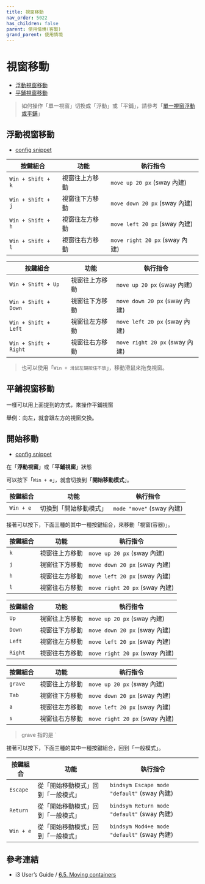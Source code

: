 ```yaml
---
title: 視窗移動
nav_order: 5022
has_children: false
parent: 使用情境(客製)
grand_parent: 使用情境
---
```



# 視窗移動

* [浮動視窗移動](#浮動視窗移動)
* [平鋪視窗移動](#平鋪視窗移動)

> 如何操作「單一視窗」切換成「浮動」或「平鋪」，請參考「[單一視窗浮動或平鋪](https://samwhelp.github.io/note-about-ubuntu-sway/read/scenario/main/window-control.html#%E5%96%AE%E4%B8%80%E8%A6%96%E7%AA%97%E6%B5%AE%E5%8B%95%E6%88%96%E5%B9%B3%E9%8B%AA)」


## 浮動視窗移動

* [config snippet](https://github.com/samwhelp/note-about-ubuntu-sway/blob/gh-pages/_demo/adjustment/ubuntu-sway/full/ubuntu-sway/config/sway/section/common/keybind/sway-keybind-main/keybind.m/Window/Move.conf)


| 按鍵組合          | 功能           | 執行指令              |
| ----------------- | -------------- | ---------------------------- |
| `Win + Shift + k` | 視窗往上方移動 | `move up 20 px` (sway 內建)    |
| `Win + Shift + j` | 視窗往下方移動 | `move down 20 px` (sway 內建)  |
| `Win + Shift + h` | 視窗往左方移動 | `move left 20 px` (sway 內建)  |
| `Win + Shift + l` | 視窗往右方移動 | `move right 20 px` (sway 內建) |


| 按鍵組合              | 功能           | 執行指令                     |
| --------------------- | -------------- | ---------------------------- |
| `Win + Shift + Up`    | 視窗往上方移動 | `move up 20 px` (sway 內建)    |
| `Win + Shift + Down`  | 視窗往下方移動 | `move down 20 px` (sway 內建)  |
| `Win + Shift + Left`  | 視窗往左方移動 | `move left 20 px` (sway 內建)  |
| `Win + Shift + Right` | 視窗往右方移動 | `move right 20 px` (sway 內建) |


> 也可以使用「`Win + 滑鼠左鍵按住不放`」，移動滑鼠來拖曳視窗。


## 平鋪視窗移動

一樣可以用上面提到的方式，來操作平鋪視窗

舉例：向左，就會跟左方的視窗交換。


## 開始移動

* [config snippet](https://github.com/samwhelp/note-about-ubuntu-sway/blob/gh-pages/_demo/adjustment/ubuntu-sway/full/ubuntu-sway/config/sway/section/common/keybind/sway-keybind-main/keybind.m/Window/BeginMove.conf)

在「**浮動視窗**」或「**平鋪視窗**」狀態

可以按下「`Win + e`」，就會切換到「**開始移動模式**」。

| 按鍵組合          | 功能           | 執行指令              |
| ----------------- | -------------- | ---------------------------- |
| `Win + e` | 切換到「開始移動模式」 | `mode "move"` (sway 內建)    |


接著可以按下，下面三種的其中一種按鍵組合，來移動「視窗(容器)」。

| 按鍵組合          | 功能           | 執行指令              |
| ----------------- | -------------- | ---------------------------- |
| `k` | 視窗往上方移動 | `move up 20 px` (sway 內建)    |
| `j` | 視窗往下方移動 | `move down 20 px` (sway 內建)  |
| `h` | 視窗往左方移動 | `move left 20 px` (sway 內建)  |
| `l` | 視窗往右方移動 | `move right 20 px` (sway 內建) |

| 按鍵組合              | 功能           | 執行指令                     |
| --------------------- | -------------- | ---------------------------- |
| `Up`    | 視窗往上方移動 | `move up 20 px` (sway 內建)    |
| `Down`  | 視窗往下方移動 | `move down 20 px` (sway 內建)  |
| `Left`  | 視窗往左方移動 | `move left 20 px` (sway 內建)  |
| `Right` | 視窗往右方移動 | `move right 20 px` (sway 內建) |

| 按鍵組合          | 功能           | 執行指令              |
| ----------------- | -------------- | ---------------------------- |
| `grave` | 視窗往上方移動 | `move up 20 px` (sway 內建)    |
| `Tab` | 視窗往下方移動 | `move down 20 px` (sway 內建)  |
| `a` | 視窗往左方移動 | `move left 20 px` (sway 內建)  |
| `s` | 視窗往右方移動 | `move right 20 px` (sway 內建) |

> grave 指的是 `


接著可以按下，下面三種的其中一種按鍵組合，回到「一般模式」。

| 按鍵組合              | 功能           | 執行指令                     |
| --------------------- | -------------- | ---------------------------- |
| `Escape`    | 從「開始移動模式」回到「一般模式」 | `bindsym Escape mode "default"` (sway 內建)    |
| `Return`    | 從「開始移動模式」回到「一般模式」 | `bindsym Return mode "default"` (sway 內建)    |
| `Win + e`    | 從「開始移動模式」回到「一般模式」 | `bindsym Mod4+e mode "default"` (sway 內建)    |


## 參考連結

* i3 User’s Guide / [6.5. Moving containers](https://i3wm.org/docs/userguide.html#_moving_containers)
